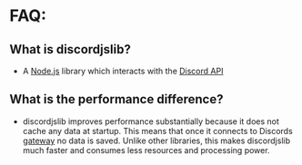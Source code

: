 # FAQ:

## What is discordjslib?

- A [Node.js](https://nodejs.org/en/) library which interacts with the [Discord API](https://discord.com/developers/docs/intro)

## What is the performance difference?
- discordjslib improves performance substantially because it does not cache any data at startup. This means that once it connects to Discords [gateway](https://discord.com/developers/docs/topics/gateway) no data is saved. Unlike other libraries, this makes discordjslib much faster and consumes less resources and processing power.